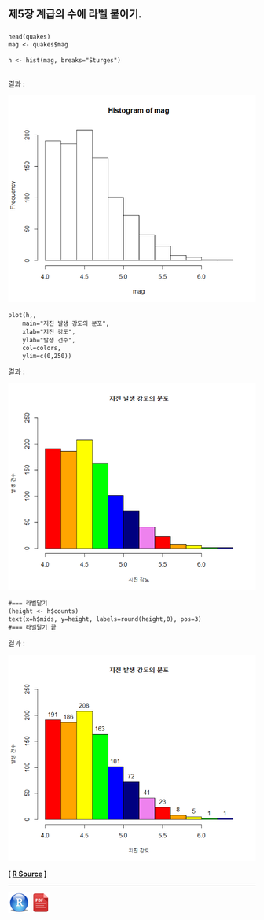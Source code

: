 ## 제5장 계급의 수에 라벨 붙이기.

##### 

```{r}
head(quakes)
mag <- quakes$mag

h <- hist(mag, breaks="Sturges")


```

결과 :

![1570061360541](images/1570061360541.png)

```{r}
plot(h,,
	main="지진 발생 강도의 분포", 
	xlab="지진 강도", 
	ylab="발생 건수",
	col=colors, 
	ylim=c(0,250))
```

결과 :

![1570061380519](images/1570061380519.png)

```{r}
#=== 라벨달기
(height <- h$counts)
text(x=h$mids, y=height, labels=round(height,0), pos=3)
#=== 라벨달기 끝
```

결과 :

![1570061416283](images/1570061416283.png)

**[ [R Source](source/ch_5_144_Labelling_the_Class.R) ]**



------

 <img src="images/R.png" alt="R" style="zoom:80%;" /> <img src="images/pdf_image.png" alt="pdf_image" style="zoom:80%;" />